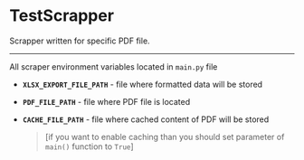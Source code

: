 # TestScrapper
Scrapper written for specific PDF file.

---

All scraper environment variables located in `main.py` file

  - **`XLSX_EXPORT_FILE_PATH`** - file where formatted data will be stored   
  - **`PDF_FILE_PATH`** - file where PDF file is located   
  - **`CACHE_FILE_PATH`** - file where cached content of PDF will be stored  
  
    > [if you want to enable caching than you should set parameter of `main()` function to `True`]
